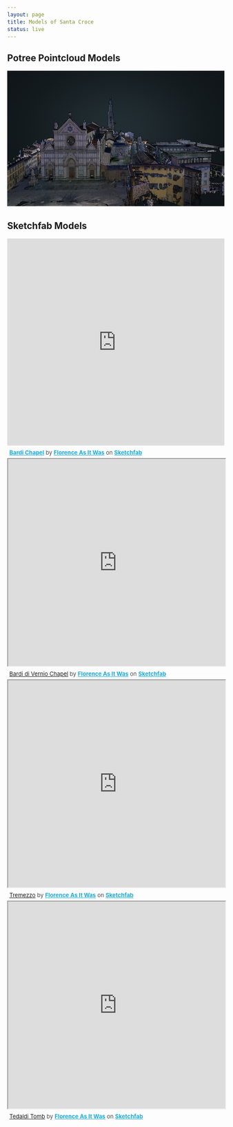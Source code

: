 ```yaml
---
layout: page
title: Models of Santa Croce
status: live
---
```

<article>
     <h2>Potree Pointcloud Models</h2>
 <p>
  <a href="http://3d.wlu.edu/model//SCroce.html" title="Redirect to Santa Croce Model">
    <img src="/assets/images/santa-croce-models-pointcloud.png" alt="Santa Croce Model" />
  </a>
</p>
     <article>
           <h2>Sketchfab Models</h2>
          <p>
<div class="sketchfab-embed-wrapper"><iframe width="100%" height="480" src="https://sketchfab.com/models/178f57ccce134c81bb6f56bd5ad12f62/embed?autostart=1" frameborder="0" allow="autoplay; fullscreen; vr" mozallowfullscreen="true" webkitallowfullscreen="true"></iframe>
<p style="font-size: 13px; font-weight: normal; margin: 5px; color: #4A4A4A;">
    <a href="https://sketchfab.com/3d-models/bardi-chapel-178f57ccce134c81bb6f56bd5ad12f62?utm_medium=embed&utm_source=website&utm_campaign=share-popup" target="_blank_" style="font-weight: bold; color: #1CAAD9;">Bardi Chapel</a>
    by <a href="https://sketchfab.com/FLAW?utm_medium=embed&utm_source=website&utm_campaign=share-popup" target="_blank_" style="font-weight: bold; color: #1CAAD9;">Florence As It Was</a>
    on <a href="https://sketchfab.com?utm_medium=embed&utm_source=website&utm_campaign=share-popup" target="_blank_" style="font-weight: bold; color: #1CAAD9;">Sketchfab</a>
</p>
</div>
<div class="sketchfab-embed-wrapper"><iframe width="100%" height="480" src="https://sketchfab.com/models/fa12a39bd6494f55806d143d9d594d08/embed" allow="autoplay; fullscreen; vr" mozallowfullscreen="true" webkitallowfullscreen="true"></iframe>
<p style="font-size: 13px; font-weight: normal; margin: 5px; color: #4A4A4A;">
    <a href="https://sketchfab.com/3d-models/bardi-di-vernio-chapel-low-poly-fa12a39bd6494f55806d143d9d594d08?utm_medium=embed&utm_campaign=share-popup&utm_content=fa12a39bd6494f55806d143d9d594d08">Bardi di Vernio Chapel</a>
    by <a href="https://sketchfab.com/FLAW?utm_medium=embed&utm_source=website&utm_campaign=share-popup" target="_blank_" style="font-weight: bold; color: #1CAAD9;">Florence As It Was</a>
    on <a href="https://sketchfab.com?utm_medium=embed&utm_source=website&utm_campaign=share-popup" target="_blank_" style="font-weight: bold; color: #1CAAD9;">Sketchfab</a>
</p>
</div>
<div class="sketchfab-embed-wrapper"><iframe width="100%" height="480" src="https://sketchfab.com/models/a053ac409f4c4f12abbc6af9120c3267/embed" allow="autoplay; fullscreen; vr" mozallowfullscreen="true" webkitallowfullscreen="true"></iframe>
<p style="font-size: 13px; font-weight: normal; margin: 5px; color: #4A4A4A;">
    <a href="https://sketchfab.com/3d-models/tremezzo-a053ac409f4c4f12abbc6af9120c3267?utm_medium=embed&utm_campaign=share-popup&utm_content=a053ac409f4c4f12abbc6af9120c3267">Tremezzo</a>
    by <a href="https://sketchfab.com/FLAW?utm_medium=embed&utm_source=website&utm_campaign=share-popup" target="_blank_" style="font-weight: bold; color: #1CAAD9;">Florence As It Was</a>
    on <a href="https://sketchfab.com?utm_medium=embed&utm_source=website&utm_campaign=share-popup" target="_blank_" style="font-weight: bold; color: #1CAAD9;">Sketchfab</a>
</p>
</div>
<div class="sketchfab-embed-wrapper"><iframe width="100%" height="480" src="https://sketchfab.com/models/34bbfcdf4e6342c380de447695c5eec4/embed" allow="autoplay; fullscreen; vr" mozallowfullscreen="true" webkitallowfullscreen="true"></iframe>
<p style="font-size: 13px; font-weight: normal; margin: 5px; color: #4A4A4A;">
    <a href="https://sketchfab.com/3d-models/tedaldi-tomb-34bbfcdf4e6342c380de447695c5eec4?utm_medium=embed&utm_campaign=share-popup&utm_content=34bbfcdf4e6342c380de447695c5eec4">Tedaldi Tomb</a>
    by <a href="https://sketchfab.com/FLAW?utm_medium=embed&utm_source=website&utm_campaign=share-popup" target="_blank_" style="font-weight: bold; color: #1CAAD9;">Florence As It Was</a>
    on <a href="https://sketchfab.com?utm_medium=embed&utm_source=website&utm_campaign=share-popup" target="_blank_" style="font-weight: bold; color: #1CAAD9;">Sketchfab</a>
</p>
</div>
